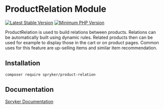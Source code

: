 # ProductRelation Module
[![Latest Stable Version](https://poser.pugx.org/spryker/product-relation/v/stable.svg)](https://packagist.org/packages/spryker/product-relation)
[![Minimum PHP Version](https://img.shields.io/badge/php-%3E%3D%208.2-8892BF.svg)](https://php.net/)

ProductRelation is used to build relations between products. Relations can be automatically built using dynamic rules. Related products then can be used for example to display those in the cart or on product pages. Common uses for this feature are up-selling items and similar item recommendation.

## Installation

```
composer require spryker/product-relation
```

## Documentation

[Spryker Documentation](https://docs.spryker.com)
